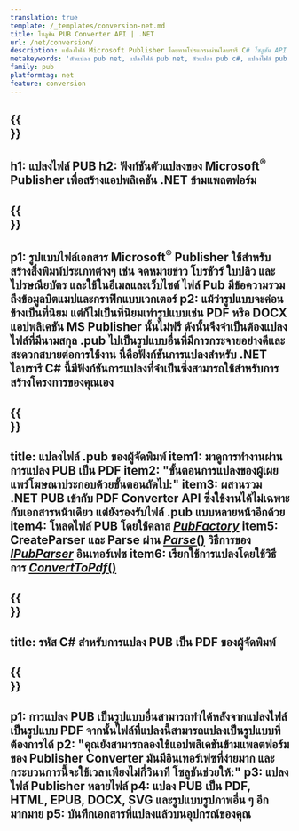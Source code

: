 ```yaml
---
translation: true
template: /_templates/conversion-net.md
title: โซลูชัน PUB Converter API | .NET
url: /net/conversion/
description: แปลงไฟล์ Microsoft Publisher โดยทางโปรแกรมผ่านไลบรารี C# โซลูชัน API อย่างง่ายเพื่อสร้างโปรเจ็กต์ .NET ตัวแปลง PUB ของคุณเอง
metakeywords: 'ตัวแปลง pub net, แปลงไฟล์ pub net, ตัวแปลง pub c#, แปลงไฟล์ pub c #'
family: pub
platformtag: net
feature: conversion
---
```


{{<section banner>}}
---
h1: แปลงไฟล์ PUB
h2: ฟังก์ชันตัวแปลงของ Microsoft<sup>®</sup> Publisher เพื่อสร้างแอปพลิเคชัน .NET ข้ามแพลตฟอร์ม
---

{{<section overview>}}
---
p1: รูปแบบไฟล์เอกสาร Microsoft<sup>®</sup> Publisher ใช้สำหรับสร้างสิ่งพิมพ์ประเภทต่างๆ เช่น จดหมายข่าว โบรชัวร์ ใบปลิว และไปรษณียบัตร และใช้ในอีเมลและเว็บไซต์ ไฟล์ Pub มีข้อความรวมถึงข้อมูลบิตแมปและกราฟิกแบบเวกเตอร์
p2: แม้ว่ารูปแบบจะค่อนข้างเป็นที่นิยม แต่ก็ไม่เป็นที่นิยมเท่ารูปแบบเช่น PDF หรือ DOCX แอปพลิเคชัน MS Publisher นั้นไม่ฟรี ดังนั้นจึงจำเป็นต้องแปลงไฟล์ที่มีนามสกุล .pub ไปเป็นรูปแบบอื่นที่มีการกระจายอย่างดีและสะดวกสบายต่อการใช้งาน นี่คือฟังก์ชันการแปลงสำหรับ .NET ไลบรารี C# นี้มีฟังก์ชันการแปลงที่จำเป็นซึ่งสามารถใช้สำหรับการสร้างโครงการของคุณเอง
---

{{<section feature1>}}
---
title: แปลงไฟล์ .pub ของผู้จัดพิมพ์
item1: มาดูการทำงานผ่านการแปลง PUB เป็น PDF
item2: "ขั้นตอนการแปลงของผู้เผยแพร่โฆษณาประกอบด้วยขั้นตอนถัดไป:"
item3: ผสานรวม .NET PUB เข้ากับ PDF Converter API ซึ่งใช้งานได้ไม่เฉพาะกับเอกสารหน้าเดียว แต่ยังรองรับไฟล์ .pub แบบหลายหน้าอีกด้วย
item4: โหลดไฟล์ PUB โดยใช้คลาส [*PubFactory*](https://reference.aspose.com/pub/net/aspose.pub/pubfactory/)
item5: CreateParser และ Parse ผ่าน [*Parse*()](https://reference.aspose.com/pub/net/aspose.pub/ipubparser/parse/) วิธีการของ [*IPubParser*](https://reference.aspose.com/pub/net/aspose.pub/ipubparser/) อินเทอร์เฟซ
item6: เรียกใช้การแปลงโดยใช้วิธีการ [*ConvertToPdf*()](https://reference.aspose.com/pub/net/aspose.pub/ipdfconverter/converttopdf/)
---

{{<section codeexample>}}
---
title: รหัส C# สำหรับการแปลง PUB เป็น PDF ของผู้จัดพิมพ์
---

{{<section summary>}}
---
p1: การแปลง PUB เป็นรูปแบบอื่นสามารถทำได้หลังจากแปลงไฟล์เป็นรูปแบบ PDF จากนั้นไฟล์ที่แปลงนี้สามารถแปลงเป็นรูปแบบที่ต้องการได้
p2: "คุณยังสามารถลองใช้แอปพลิเคชันข้ามแพลตฟอร์มของ Publisher Converter มันมีอินเทอร์เฟซที่ง่ายมาก และกระบวนการนี้จะใช้เวลาเพียงไม่กี่วินาที โซลูชันช่วยให้:"
p3: แปลงไฟล์ Publisher หลายไฟล์
p4: แปลง PUB เป็น PDF, HTML, EPUB, DOCX, SVG และรูปแบบรูปภาพอื่น ๆ อีกมากมาย
p5: บันทึกเอกสารที่แปลงแล้วบนอุปกรณ์ของคุณ
---
